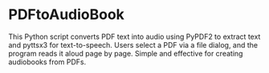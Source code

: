 # PDFtoAudioBook
This Python script converts PDF text into audio using PyPDF2 to extract text and pyttsx3 for text-to-speech. Users select a PDF via a file dialog, and the program reads it aloud page by page. Simple and effective for creating audiobooks from PDFs.
